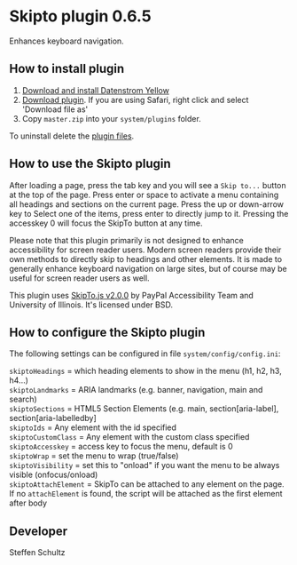Skipto plugin 0.6.5
===================
Enhances keyboard navigation.

## How to install plugin

1. [Download and install Datenstrom Yellow](https://github.com/datenstrom/yellow/)
2. [Download plugin](https://github.com/schulle4u/yellow-plugin-skipto/archive/master.zip). If you are using Safari, right click and select 'Download file as'
3. Copy `master.zip` into your `system/plugins` folder.

To uninstall delete the [plugin files](update.ini).

## How to use the Skipto plugin

After loading a page, press the tab key and you will see a `Skip to...` button at the top of the page. Press enter or space to activate a menu containing all headings and sections on the current page. Press the up or down-arrow key to Select one of the items, press enter to directly jump to it. Pressing the accesskey 0 will focus the SkipTo button at any time. 

Please note that this plugin primarily is not designed to enhance accessibility for screen reader users. Modern screen readers provide their own methods to directly skip to headings and other elements. It is made to generally enhance keyboard navigation on large sites, but of course may be useful for screen reader users as well. 

This plugin uses [SkipTo.js v2.0.0](https://paypal.github.io/skipto/) by PayPal Accessibility Team and University of Illinois. It's licensed under BSD.

## How to configure the Skipto plugin

The following settings can be configured in file `system/config/config.ini`: 

`skiptoHeadings` = which heading elements to show in the menu (h1, h2, h3, h4...)  
`skiptoLandmarks` = ARIA landmarks (e.g. banner, navigation, main and search)  
`skiptoSections` = HTML5 Section Elements (e.g. main, section[aria-label], section[aria-labelledby]  
`skiptoIds` = Any element with the id specified  
`skiptoCustomClass` = Any element with the custom class specified  
`skiptoAccesskey` = access key to focus the menu, default is 0  
`skiptoWrap` = set the menu to wrap (true/false)  
`skiptoVisibility` = set this to "onload" if you want the menu to be always visible (onfocus/onload)  
`skiptoAttachElement` = SkipTo can be attached to any element on the page. If no `attachElement` is found, the script will be attached as the first element after body

## Developer

Steffen Schultz
